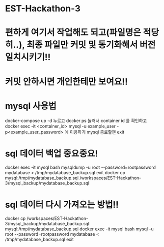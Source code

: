 # EST-Hackathon-3
# 편하게 여기서 작업해도 되고(파일명은 적당히..), 최종 파일만 커밋 및 동기화해서 버전 일치시키기!!
# 커밋 안하시면 개인한테만 보여요!!

# mysql 사용법
docker-compose up -d 누르고 docker ps 눌러서 container id 를 확인하고 docker exec -it <container_id> mysql -u example_user -p<example_user_password> 에 이용하기
mysql 종료할땐 exit

# sql 데이터 백업 중요중요!
docker exec -it mysql bash
mysqldump -u root --password=rootpassword mydatabase > /tmp/mydatabase_backup.sql
exit
docker cp mysql:/tmp/mydatabase_backup.sql /workspaces/EST-Hackathon-3/mysql_backup/mydatabase_backup.sql

# sql 데이터 다시 가져오는 방법!!
docker cp /workspaces/EST-Hackathon-3/mysql_backup/mydatabase_backup.sql mysql:/tmp/mydatabase_backup.sql
docker exec -it mysql bash
mysql -u root --password=rootpassword mydatabase < /tmp/mydatabase_backup.sql
exit


